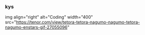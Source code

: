 ### kys

img align="right" alt="Coding" width="400" src="https://tenor.com/view/tetora-tetora-nagumo-nagumo-tetora-nagumo-enstars-gif-27055096"
